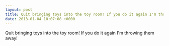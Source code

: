 ```yaml
---
layout: post
title: Quit bringing toys into the toy room! If you do it again I'm throwing them away!
date: 2013-01-04 18:07:08 +0000
---
```


Quit bringing toys into the toy room! If you do it again I'm throwing them away!

